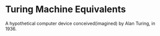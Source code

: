 # Turing Machine Equivalents
A hypothetical computer device conceived(imagined) by Alan Turing, in 1936.
